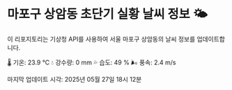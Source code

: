 
# 마포구 상암동 초단기 실황 날씨 정보 🌤️

이 리포지토리는 기상청 API를 사용하여 서울 마포구 상암동의 날씨 정보를 업데이트합니다. 

🌡️ 기온: 23.9 ℃
💧 강수량: 0 mm
💦 습도: 49 %
🌬️ 풍속: 2.4 m/s

마지막 업데이트 시각: 2025년 05월 27일 18시 12분    
